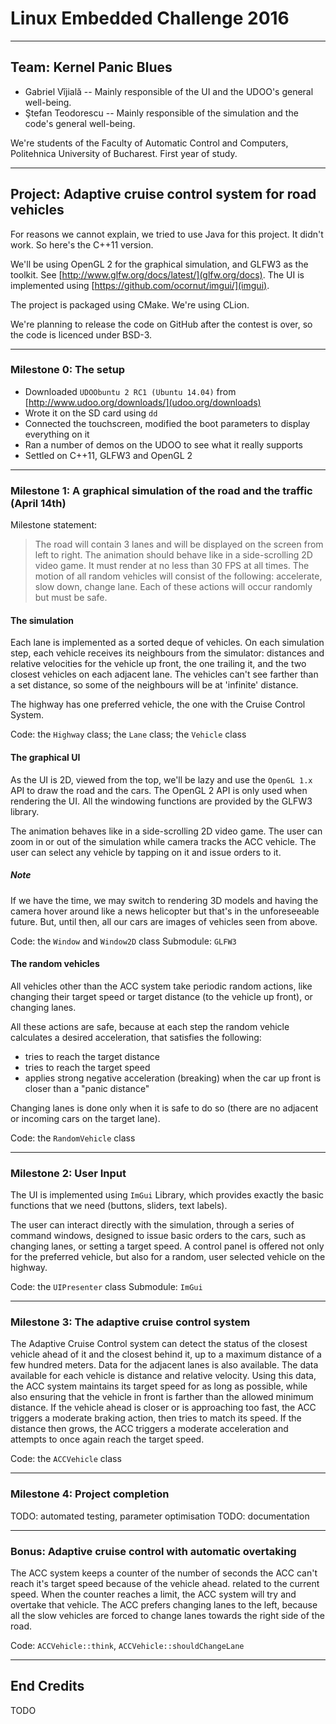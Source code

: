 # Linux Embedded Challenge 2016

-------------------------------------------------------------------------------------------------------

## Team: Kernel Panic Blues

- Gabriel Vîjială -- Mainly responsible of the UI and the UDOO's general well-being.
- Ştefan Teodorescu -- Mainly responsible of the simulation and the code's general well-being.

We're students of the Faculty of Automatic Control and Computers, Politehnica University of Bucharest. 
First year of study.


-------------------------------------------------------------------------------------------------------

## Project: Adaptive cruise control system for road vehicles

For reasons we cannot explain, we tried to use Java for this project.
It didn't work. So here's the C++11 version.

We'll be using OpenGL 2 for the graphical simulation, and GLFW3 as the toolkit.
See [http://www.glfw.org/docs/latest/](glfw.org/docs). 
The UI is implemented using [https://github.com/ocornut/imgui/](imgui).

The project is packaged using CMake. We're using CLion.

We're planning to release the code on GitHub after the contest is over, so the code is
licenced under BSD-3.


-------------------------------------------------------------------------------------------------------
### Milestone 0: The setup

- Downloaded `UDOObuntu 2 RC1 (Ubuntu 14.04)` from [http://www.udoo.org/downloads/](udoo.org/downloads)
- Wrote it on the SD card using `dd`
- Connected the touchscreen, modified the boot parameters to display everything on it
- Ran a number of demos on the UDOO to see what it really supports
- Settled on C++11, GLFW3 and OpenGL 2


-------------------------------------------------------------------------------------------------------

### Milestone 1: A graphical simulation of the road and the traffic (April 14th)

Milestone statement:

> The road will contain 3 lanes and will be displayed on the screen from left to right.
> The animation should behave like in a side-scrolling 2D video game.
> It must render at no less than 30 FPS at all times.
> The motion of all random vehicles will consist of the following: accelerate, slow down, change lane.
> Each of these actions will occur randomly but must be safe.


#### The simulation

Each lane is implemented as a sorted deque of vehicles.
On each simulation step, each vehicle receives its neighbours from the simulator: distances and relative 
velocities for the vehicle up front, the one trailing it, and the two closest vehicles on each adjacent lane.
The vehicles can't see farther than a set distance, so some of the neighbours will be at 'infinite' distance.

The highway has one preferred vehicle, the one with the Cruise Control System.

Code: the `Highway` class; the `Lane` class; the `Vehicle` class

#### The graphical UI

As the UI is 2D, viewed from the top, we'll be lazy and use the `OpenGL 1.x` API to draw the road and the cars.
The OpenGL 2 API is only used when rendering the UI. All the windowing functions are provided by the GLFW3 library.

The animation behaves like in a side-scrolling 2D video game. The user can zoom in or out of the simulation while camera
tracks the ACC vehicle. The user can select any vehicle by tapping on it and issue orders to it.

##### Note
If we have the time, we may switch to rendering 3D models and having the camera hover around
like a news helicopter but that's in the unforeseeable future.
But, until then, all our cars are images of vehicles seen from above.

Code: the `Window` and `Window2D` class
Submodule: `GLFW3`

#### The random vehicles

All vehicles other than the ACC system take periodic random actions, like changing their target
speed or target distance (to the vehicle up front), or changing lanes.

All these actions are safe, because at each step the random vehicle calculates a desired acceleration,
that satisfies the following: 

- tries to reach the target distance
- tries to reach the target speed
- applies strong negative acceleration (breaking) when the car up front is closer than a "panic distance"

Changing lanes is done only when it is safe to do so (there are no adjacent or incoming cars on the target lane).

Code: the `RandomVehicle` class

-------------------------------------------------------------------------------------------------------

### Milestone 2: User Input

The UI is implemented using `ImGui` Library, which provides exactly the basic functions that we need
(buttons, sliders, text labels).

The user can interact directly with the simulation, through a series of command windows, designed to issue basic orders
to the cars, such as changing lanes, or setting a target speed. A control panel is offered not only for the preferred
vehicle, but also for a random, user selected vehicle on the highway.

Code: the `UIPresenter` class
Submodule: `ImGui`


-------------------------------------------------------------------------------------------------------

### Milestone 3: The adaptive cruise control system

The Adaptive Cruise Control system can detect the status of the closest vehicle ahead of it and the closest behind it,
up to a maximum distance of a few hundred meters. Data for the adjacent lanes is also available.
The data available for each vehicle is distance and relative velocity. Using this data, the ACC system maintains
its target speed for as long as possible, while also ensuring that the vehicle in front is farther than the allowed
minimum distance. If the vehicle ahead is closer or is approaching too fast, the ACC triggers a moderate braking action,
then tries to match its speed. If the distance then grows, the ACC triggers a moderate acceleration and attempts
to once again reach the target speed.

Code: the `ACCVehicle` class

-------------------------------------------------------------------------------------------------------

### Milestone 4: Project completion

TODO: automated testing, parameter optimisation
TODO: documentation

-------------------------------------------------------------------------------------------------------

### Bonus: Adaptive cruise control with automatic overtaking

The ACC system keeps a counter of the number of seconds the ACC can't reach it's target speed because of the vehicle
ahead. related to the current speed. When the counter reaches a limit, the ACC system will try and overtake that
vehicle. The ACC prefers changing lanes to the left, because all the slow vehicles are forced to change lanes
towards the right side of the road.

Code: `ACCVehicle::think`, `ACCVehicle::shouldChangeLane`

-------------------------------------------------------------------------------------------------------

## End Credits

TODO